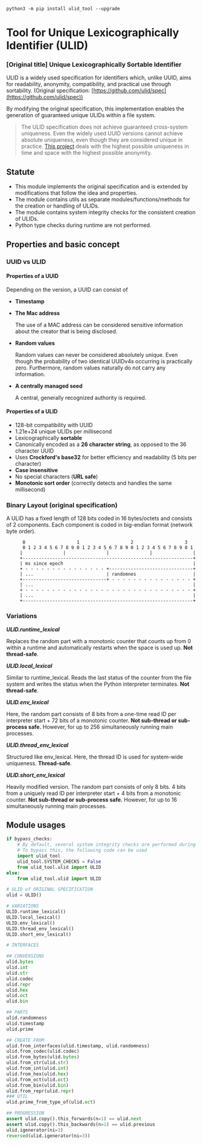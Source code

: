 ```console
python3 -m pip install ulid_tool --upgrade
```

# Tool for Unique Lexicographically Identifier (ULID)

### [Original title] Unique Lexicographically Sortable Identifier

ULID is a widely used specification for identifiers which, 
unlike UUID, aims for readability, anonymity, compatibility, 
and practical use through sortability.
(Original specification: [https://github.com/ulid/spec](https://github.com/ulid/spec))

By modifying the original specification, this implementation enables 
the generation of guaranteed unique ULIDs within a file system.

> The ULID specification does not achieve guaranteed cross-system uniqueness. 
> Even the widely used UUID versions cannot achieve absolute uniqueness, 
> even though they are considered unique in practice. 
> [This project](https://github.com/UN8ID/UN8ID) 
> deals with the highest possible uniqueness in time and space with the highest possible anonymity.

## Statute

- This module implements the original specification and is extended 
  by modifications that follow the idea and properties.
- The module contains utils as separate modules/functions/methods 
  for the creation or handling of ULIDs.
- The module contains system integrity checks for the consistent creation of ULIDs.
- Python type checks during runtime are not performed.


## Properties and basic concept

### UUID vs ULID

#### Properties of a UUID

Depending on the version, a UUID can consist of
- **Timestamp**
- **The Mac address** 

  The use of a MAC address can be considered sensitive information about the creator that is being disclosed.

- **Random values**

  Random values can never be considered absolutely unique. Even though the probability of two identical UUIDv4s occurring is practically zero. Furthermore, random values naturally do not carry any information.

- **A centrally managed seed**

  A central, generally recognized authority is required.


#### Properties of a ULID

- 128-bit compatibility with UUID
- 1.21e+24 unique ULIDs per millisecond
- Lexicographically **sortable**
- Canonically encoded as a **26 character string**, as opposed to the 36 character UUID
- Uses **Crockford's base32** for better efficiency and readability (5 bits per character)
- **Case insensitive**
- No special characters (**URL safe**)
- **Monotonic sort order** (correctly detects and handles the same millisecond)



### Binary Layout (original specification)

A ULID has a fixed length of 128 bits coded in 16 bytes/octets and consists of
2 components. Each component is coded in big-endian
format (network byte order).

```
      0                   1                   2                   3
      0 1 2 3 4 5 6 7 8 9 0 1 2 3 4 5 6 7 8 9 0 1 2 3 4 5 6 7 8 9 0 1
     |               |               |               |               |
     +---------------------------------------------------------------+
     | ms since epoch                                                |
     + - - - - - - - - - - - - - - - +-------------------------------+
     | ...                           | randomnes                     |
     +-------------------------------+ - - - - - - - - - - - - - - - +
     | ...                                                           |
     + - - - - - - - - - - - - - - - - - - - - - - - - - - - - - - - +
     | ...                                                           |
     +---------------------------------------------------------------+
```


### Variations

_**ULID.runtime_lexical**_

Replaces the random part with a monotonic counter that counts up from 0 within a runtime and automatically restarts when the space is used up.
**Not thread-safe**.


_**ULID.local_lexical**_

Similar to runtime_lexical. Reads the last status of the counter from the file system and writes the status when the Python interpreter terminates.
**Not thread-safe**.


_**ULID.env_lexical**_

Here, the random part consists of 8 bits from a one-time read ID per interpreter start + 72 bits of a monotonic counter.
**Not sub-thread or sub-process safe.** However, for up to 256 simultaneously running main processes.


_**ULID.thread_env_lexical**_

Structured like env_lexical. Here, the thread ID is used for system-wide uniqueness.
**Thread-safe**.


_**ULID.short_env_lexical**_

Heavily modified version. The random part consists of only 8 bits. 
4 bits from a uniquely read ID per 
interpreter start + 4 bits from a monotonic counter.
**Not sub-thread or sub-process safe.** However, for up to 16 simultaneously running main processes.


## Module usages

```python
if bypass_checks:
    # By default, several system integrity checks are performed during import. 
    # To bypass this, the following code can be used
    import ulid_tool
    ulid_tool.SYSTEM_CHECKS = False
    from ulid_tool.ulid import ULID
else:
    from ulid_tool.ulid import ULID

# ULID of ORIGINAL SPECIFICATION
ulid = ULID()

# VARIATIONS
ULID.runtime_lexical()
ULID.local_lexical()
ULID.env_lexical()
ULID.thread_env_lexical()
ULID.short_env_lexical()

# INTERFACES

## CONVERSIONS
ulid.bytes
ulid.int
ulid.str
ulid.codec
ulid.repr
ulid.hex
ulid.oct
ulid.bin

## PARTS
ulid.randomness
ulid.timestamp
ulid.prime

## CREATE FROM
ulid.from_interfaces(ulid.timestamp, ulid.randomness)
ulid.from_codec(ulid.codec)
ulid.from_bytes(ulid.bytes)
ulid.from_str(ulid.str)
ulid.from_int(ulid.int)
ulid.from_hex(ulid.hex)
ulid.from_oct(ulid.oct)
ulid.from_bin(ulid.bin)
ulid.from_repr(ulid.repr)
### UTIL
ulid.prime_from_type_of(ulid.oct)

## PROGRESSION
assert ulid.copy().this_forwards(n=1) == ulid.next
assert ulid.copy().this_backwards(n=1) == ulid.previous
ulid.igenerator(ni=3)
reversed(ulid.igenerator(ni=3))
```
